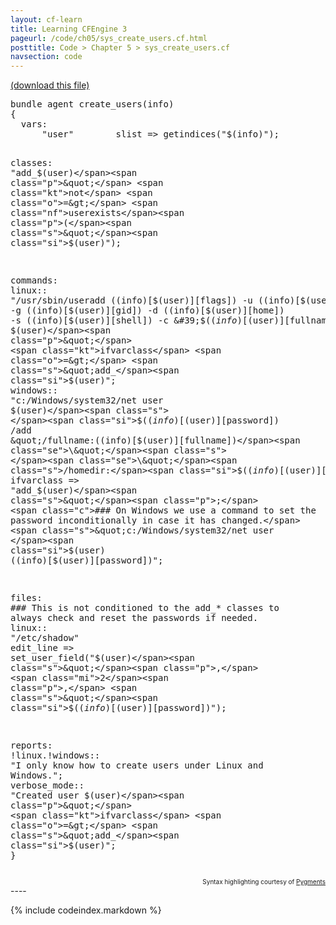 ```yaml
---
layout: cf-learn
title: Learning CFEngine 3
pageurl: /code/ch05/sys_create_users.cf.html
posttitle: Code > Chapter 5 > sys_create_users.cf
navsection: code
---
```


[(download this file)](https://raw.github.com/zzamboni/cf-learn.info/master/src/ch05/sys_create_users.cf)

<div class="highlight"><pre><span class="k">bundle</span> <span class="k">agent</span> <span class="nf">create_users</span><span class="p">(</span><span class="nv">info</span><span class="p">)</span>
<span class="p">{</span>
  <span class="kd">vars</span><span class="p">:</span>
      <span class="p">&quot;</span><span class="nv">user</span><span class="p">&quot;</span>        <span class="kt">slist</span> <span class="o">=&gt;</span> <span class="nf">getindices</span><span class="p">(</span><span class="s">&quot;</span><span class="si">$(info)</span><span class="s">&quot;</span><span class="p">);</span> 

  <span class="kd">classes</span><span class="p">:</span>
      <span class="p">&quot;</span><span class="nv">add_$(user)</span><span class="p">&quot;</span> <span class="kt">not</span> <span class="o">=&gt;</span> <span class="nf">userexists</span><span class="p">(</span><span class="s">&quot;</span><span class="si">$(user)</span><span class="s">&quot;</span><span class="p">);</span> 

  <span class="kd">commands</span><span class="p">:</span> 
    <span class="nc">linux</span><span class="p">::</span>
      <span class="p">&quot;</span><span class="nv">/usr/sbin/useradd $($(info)[$(user)][flags]) -u $($(info)[$(user)][uid]) </span>
<span class="nv">-g $($(info)[$(user)][gid]) -d $($(info)[$(user)][home]) </span>
<span class="nv">-s $($(info)[$(user)][shell]) -c &#39;$($(info)[$(user)][fullname])&#39; $(user)</span><span class="p">&quot;</span>
        <span class="kt">ifvarclass</span> <span class="o">=&gt;</span> <span class="s">&quot;add_</span><span class="si">$(user)</span><span class="s">&quot;</span><span class="p">;</span>
    <span class="nc">windows</span><span class="p">::</span>
      <span class="s">&quot;c:/Windows/system32/net user </span><span class="si">$(user)</span><span class="s"> </span><span class="si">$($(info)[$(user)][password])</span><span class="s"> /add </span>
<span class="se">\&quot;</span><span class="s">/fullname:</span><span class="si">$($(info)[$(user)][fullname])</span><span class="se">\&quot;</span><span class="s"> </span><span class="se">\&quot;</span><span class="s">/homedir:</span><span class="si">$($(info)[$(user)][home])</span><span class="se">\&quot;</span><span class="s">&quot;</span>
        <span class="kr">ifvarclass</span> <span class="o">=&gt;</span> <span class="s">&quot;add_</span><span class="si">$(user)</span><span class="s">&quot;</span><span class="p">;</span>
      <span class="c">### On Windows we use a command to set the password inconditionally in case it has changed.</span>
      <span class="s">&quot;c:/Windows/system32/net user </span><span class="si">$(user)</span><span class="s"> </span><span class="si">$($(info)[$(user)][password])</span><span class="s">&quot;</span><span class="p">;</span> 

  <span class="kd">files</span><span class="p">:</span>
      <span class="c">### This is not conditioned to the add_* classes to always check and reset the passwords if needed.</span>
    <span class="nc">linux</span><span class="p">::</span>
      <span class="p">&quot;</span><span class="nv">/etc/shadow</span><span class="p">&quot;</span> 
        <span class="kt">edit_line</span> <span class="o">=&gt;</span> <span class="nf">set_user_field</span><span class="p">(</span><span class="s">&quot;</span><span class="si">$(user)</span><span class="s">&quot;</span><span class="p">,</span> <span class="mi">2</span><span class="p">,</span> <span class="s">&quot;</span><span class="si">$($(info)[$(user)][password])</span><span class="s">&quot;</span><span class="p">);</span>

  <span class="kd">reports</span><span class="p">:</span> 
    <span class="nc">!linux.!windows</span><span class="p">::</span>
      <span class="s">&quot;I only know how to create users under Linux and Windows.&quot;</span><span class="p">;</span>
    <span class="nc">verbose_mode</span><span class="p">::</span>
      <span class="p">&quot;</span><span class="nv">Created user $(user)</span><span class="p">&quot;</span>
        <span class="kt">ifvarclass</span> <span class="o">=&gt;</span> <span class="s">&quot;add_</span><span class="si">$(user)</span><span class="s">&quot;</span><span class="p">;</span>
<span class="p">}</span>
</pre></div>

<div align="right"><font size="-2">Syntax highlighting courtesy of <a href="http://blog.zzamboni.org/cfengine3-lexer-for-pygments">Pygments</a></font></div>
----

{% include codeindex.markdown %}
